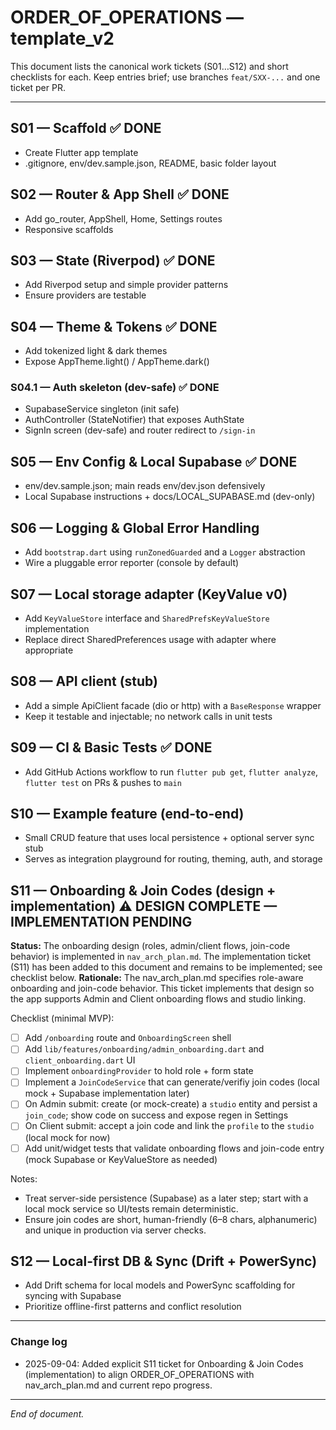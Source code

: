 # ORDER_OF_OPERATIONS — template_v2

This document lists the canonical work tickets (S01…S12) and short checklists for each. Keep entries brief; use branches `feat/SXX-...` and one ticket per PR.

---

## S01 — Scaffold ✅ DONE
- Create Flutter app template
- .gitignore, env/dev.sample.json, README, basic folder layout

## S02 — Router & App Shell ✅ DONE
- Add go_router, AppShell, Home, Settings routes
- Responsive scaffolds

## S03 — State (Riverpod) ✅ DONE
- Add Riverpod setup and simple provider patterns
- Ensure providers are testable

## S04 — Theme & Tokens ✅ DONE
- Add tokenized light & dark themes
- Expose AppTheme.light() / AppTheme.dark()

### S04.1 — Auth skeleton (dev-safe) ✅ DONE
- SupabaseService singleton (init safe)
- AuthController (StateNotifier) that exposes AuthState
- SignIn screen (dev-safe) and router redirect to `/sign-in`

## S05 — Env Config & Local Supabase ✅ DONE
- env/dev.sample.json; main reads env/dev.json defensively
- Local Supabase instructions + docs/LOCAL_SUPABASE.md (dev-only)

## S06 — Logging & Global Error Handling
- Add `bootstrap.dart` using `runZonedGuarded` and a `Logger` abstraction
- Wire a pluggable error reporter (console by default)

## S07 — Local storage adapter (KeyValue v0)
- Add `KeyValueStore` interface and `SharedPrefsKeyValueStore` implementation
- Replace direct SharedPreferences usage with adapter where appropriate

## S08 — API client (stub)
- Add a simple ApiClient facade (dio or http) with a `BaseResponse` wrapper
- Keep it testable and injectable; no network calls in unit tests

## S09 — CI & Basic Tests ✅ DONE
- Add GitHub Actions workflow to run `flutter pub get`, `flutter analyze`, `flutter test` on PRs & pushes to `main`

## S10 — Example feature (end-to-end)
- Small CRUD feature that uses local persistence + optional server sync stub
- Serves as integration playground for routing, theming, auth, and storage

## S11 — Onboarding & Join Codes (design + implementation) ⚠️ DESIGN COMPLETE — IMPLEMENTATION PENDING

**Status:** The onboarding design (roles, admin/client flows, join-code behavior) is implemented in `nav_arch_plan.md`. The implementation ticket (S11) has been added to this document and remains to be implemented; see checklist below.
**Rationale:** The nav_arch_plan.md specifies role-aware onboarding and join-code behavior. This ticket implements that design so the app supports Admin and Client onboarding flows and studio linking.

Checklist (minimal MVP):
- [ ] Add `/onboarding` route and `OnboardingScreen` shell
- [ ] Add `lib/features/onboarding/admin_onboarding.dart` and `client_onboarding.dart` UI
- [ ] Implement `onboardingProvider` to hold role + form state
- [ ] Implement a `JoinCodeService` that can generate/verifiy join codes (local mock + Supabase implementation later)
- [ ] On Admin submit: create (or mock-create) a `studio` entity and persist a `join_code`; show code on success and expose regen in Settings
- [ ] On Client submit: accept a join code and link the `profile` to the `studio` (local mock for now)
- [ ] Add unit/widget tests that validate onboarding flows and join-code entry (mock Supabase or KeyValueStore as needed)

Notes:
- Treat server-side persistence (Supabase) as a later step; start with a local mock service so UI/tests remain deterministic.
- Ensure join codes are short, human-friendly (6–8 chars, alphanumeric) and unique in production via server checks.

## S12 — Local-first DB & Sync (Drift + PowerSync)
- Add Drift schema for local models and PowerSync scaffolding for syncing with Supabase
- Prioritize offline-first patterns and conflict resolution

---

### Change log
- 2025-09-04: Added explicit S11 ticket for Onboarding & Join Codes (implementation) to align ORDER_OF_OPERATIONS with nav_arch_plan.md and current repo progress.

---

*End of document.*

